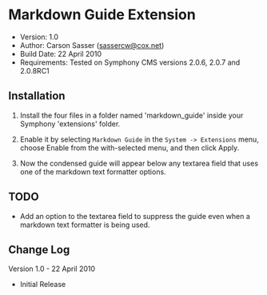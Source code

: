 Markdown Guide Extension
=======================

* Version: 1.0
* Author: Carson Sasser (sassercw@cox.net)
* Build Date: 22 April 2010
* Requirements: Tested on Symphony CMS versions 2.0.6, 2.0.7 and 2.0.8RC1

Installation
------------

1. Install the four files in a folder named 'markdown_guide' inside your Symphony 'extensions' folder.

2. Enable it by selecting `Markdown Guide` in the `System -> Extensions` menu, choose Enable from the with-selected menu, and then click Apply.

3. Now the condensed guide will appear below any textarea field that uses one of the markdown text formatter options.

TODO
----

* Add an option to the textarea field to suppress the guide even when a markdown text formatter is being used.

Change Log
----------

Version 1.0 - 22 April 2010

- Initial Release
